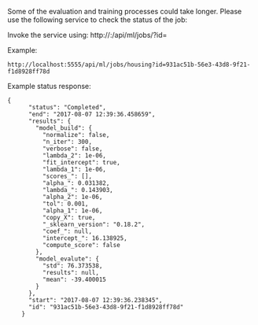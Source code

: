 Some of the evaluation and training processes could take longer. Please use the following service to check the status of the job:

Invoke the service using: http://<host>:<port>/api/ml/jobs/<servicename>?id=<jobid>

Example:
```
http://localhost:5555/api/ml/jobs/housing?id=931ac51b-56e3-43d8-9f21-f1d8928ff78d
```

Example status response:
```
{
      "status": "Completed",
      "end": "2017-08-07 12:39:36.458659",
      "results": {
        "model_build": {
          "normalize": false,
          "n_iter": 300,
          "verbose": false,
          "lambda_2": 1e-06,
          "fit_intercept": true,
          "lambda_1": 1e-06,
          "scores_": [],
          "alpha_": 0.031382,
          "lambda_": 0.143903,
          "alpha_2": 1e-06,
          "tol": 0.001,
          "alpha_1": 1e-06,
          "copy_X": true,
          "_sklearn_version": "0.18.2",
          "coef_": null,
          "intercept_": 16.138925,
          "compute_score": false
        },
        "model_evalute": {
          "std": 76.373538,
          "results": null,
          "mean": -39.400015
        }
      },
      "start": "2017-08-07 12:39:36.238345",
      "id": "931ac51b-56e3-43d8-9f21-f1d8928ff78d"
    }
```